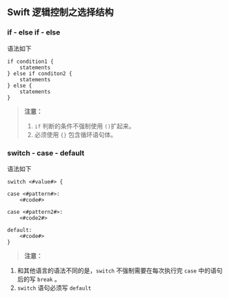 ## Swift 逻辑控制之选择结构

### if - else if - else

语法如下

```
if condition1 {
	statements
} else if conditon2 {
	statements
} else {
	statements
}
```
> **注意：** 
> 1. `if` 判断的条件不强制使用 `()`扩起来。
> 2. 必须使用 `{}` 包含循环语句体。


### switch - case - default

语法如下

```
switch <#value#> {

case <#pattern#>:
    <#code#>

case <#pattern2#>:
    <#code2#>

default:
    <#code#>
}
```

>**注意：**
1. 和其他语言的语法不同的是，`switch`	不强制需要在每次执行完 `case` 中的语句后的写 `break` 。
2.  `switch` 语句必须写 `default`








